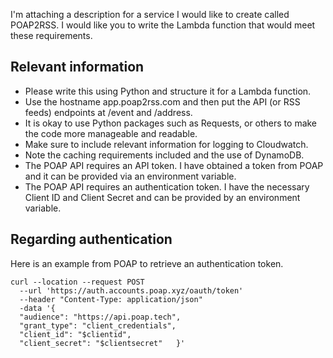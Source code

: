 I'm attaching a description for a service I would like to create called POAP2RSS. I would like you to write the Lambda function that would meet these requirements.

## Relevant information

- Please write this using Python and structure it for a Lambda function.
- Use the hostname app.poap2rss.com and then put the API (or RSS feeds) endpoints at /event and /address.
- It is okay to use Python packages such as Requests, or others to make the code more manageable and readable.
- Make sure to include relevant information for logging to Cloudwatch.
- Note the caching requirements included and the use of DynamoDB.
- The POAP API requires an API token. I have obtained a token from POAP and it can be provided via an environment variable.
- The POAP API requires an authentication token. I have the necessary Client ID and Client Secret and can be provided by an environment variable.

## Regarding authentication

Here is an example from POAP to retrieve an authentication token.

```
curl --location --request POST 
  --url 'https://auth.accounts.poap.xyz/oauth/token' 
  --header "Content-Type: application/json" 
  -data '{
  "audience": "https://api.poap.tech",
  "grant_type": "client_credentials",
  "client_id": "$clientid",
  "client_secret": "$clientsecret"   }'
```

